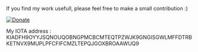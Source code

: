 If you find my work usefull, please feel free to make a small contribution :)

[![Donate](https://img.shields.io/badge/Donate-PayPal-green.svg)](https://www.paypal.com/cgi-bin/webscr?cmd=_s-xclick&hosted_button_id=Z4Y6Y369Z4XTW)

My IOTA address : KIADFH9OYYJSQNOUQOBNGPMCBCMTEQTPZWJK9GNGISGWLMFFDTRBKETNVX9MUPLPFCFIFCMZLTEPQJGOXBROAAWUQ9
